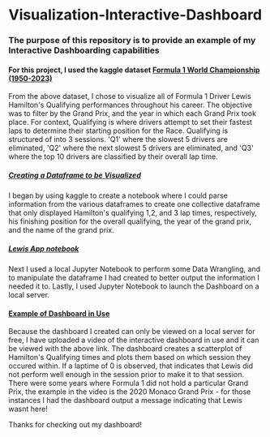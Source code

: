 # Visualization-Interactive-Dashboard
### The purpose of this repository is to provide an example of my Interactive Dashboarding capabilities
#### For this project, I used the kaggle dataset [Formula 1 World Championship (1950-2023)](https://www.kaggle.com/datasets/rohanrao/formula-1-world-championship-1950-2020)
From the above dataset, I chose to visualize all of Formula 1 Driver Lewis Hamilton's Qualifying performances throughout his career. The objective was to filter by the Grand Prix, and the year in which each Grand Prix took place.
For context, Qualifying is where drivers attempt to set their fastest laps to determine their starting position for the Race. Qualifying is structured of into 3 sessions. 'Q1' where the slowest 5 drivers are eliminated, 'Q2' where the next slowest 5 drivers are eliminated, and 'Q3' where the top 10 drivers are classified by their overall lap time. 

##### [Creating a Dataframe to be Visualized](https://github.com/Nikhil-1421/Visualization-Interactive-Dashboard/blob/main/Creating%20Dataframe%20to%20be%20Visualized.ipynb)
I began by using kaggle to create a notebook where I could parse information from the various dataframes to create one collective dataframe that only displayed Hamilton's qualifying 1,2, and 3 lap times, respectively, his finishing position for the overall qualifying, the year of the grand prix, and the name of the grand prix.

##### [Lewis App notebook](https://github.com/Nikhil-1421/Visualization-Interactive-Dashboard/blob/main/Lewis%20App%20notebook.ipynb)
Next I used a local Jupyter Notebook to perform some Data Wrangling, and to manipulate the dataframe I had created to better output the information I needed it to. Lastly, I used Jupyter Notebook to launch the Dashboard on a local server. 

#### [Example of Dashboard in Use](https://www.canva.com/design/DAF67LtrjaY/lmPvJoZqJyzG9iMorCdgHw/watch?utm_content=DAF67LtrjaY&utm_campaign=share_your_design&utm_medium=link&utm_source=shareyourdesignpanel)
Because the dashboard I created can only be viewed on a local server for free, I have uploaded a video of the interactive dashboard in use and it can be viewed with the above link. The dashboard creates a scatterplot of Hamilton's Qualifying times and plots them based on which session they occured within. If a laptime of 0 is observed, that indicates that Lewis did not perform well enough in the session prior to make it to that session. There were some years where Formula 1 did not hold a particular Grand Prix, the example in the video is the 2020 Monaco Grand Prix - for those instances I had the dashboard output a message indicating that Lewis wasnt here! 

Thanks for checking out my dashboard!
